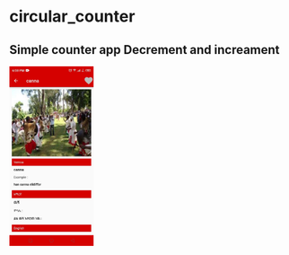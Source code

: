 # circular_counter

## Simple counter app Decrement and increament

<img src="https://github.com/YeshiwasT/Simple-Dictionary-app-using-flutter/blob/master/readme-asset/1.jpg" height="320" width="150" >